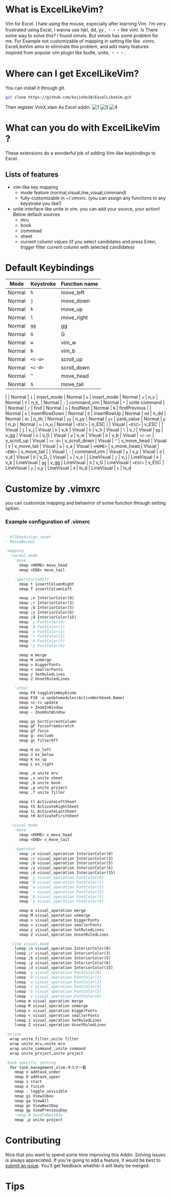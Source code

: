 # What is ExcelLikeVim?

Vim for Excel. I hate using the mouse, especially after learning Vim. I'm very frustrated using Excel, I wanna use hjkl, dd, yy ,  ・・・like vim!. Is There some way to solve this? I found vimxls. But vimxls has some problem for me. For Example not customizable of mapping in setting file like .vimrc. ExcelLikeVim aims to eliminate this problem, and add many features inspired from popular vim plugin like budle, unite, ・・・.

# Where can I get ExcelLikeVim?
You can install it through git.
```bash
git clone https://github.com/kojinho10/ExcelLikeVim.git
```
Then register VimX.xlam As Excel addin.
![1](./doc/img/install1.png)
![3](./doc/img/install3.png)
![4](./doc/img/install4.png)

# What can you do with ExcelLikeVim ?
These extensions do a wonderful job of adding Vim-like keybindings to Excel.

## Lists of features
* vim-like key mapping
  * mode feature (normal,visual,line_visual,command)
  * fully-customizable in ~/.vimxrc. (you can assign any functions to any keystroke you like!)
* unite interface like unite in vim. you can add your source, your action! Below default sources
  * mru
  * book
  * commnad
  * sheet
  * current column values (if you select candidates and press Enter, trigger filter current column with selected candidates)

# Default Keybindings
| Mode       | Keystroke | Function name                   |
| ---------- | :-------  | :------------------------------ |
| Normal     | `h`       | move_left
| Normal     | `j`         | move_down
| Normal     | `k`         | move_up
| Normal     | `l`         | move_right
| Normal     | `gg`        | gg
| Normal     | `G`         | G
| Normal     | `w`         | vim_w
| Normal     | `b`         | vim_b
| Normal     | `<c-u>`     | scroll_up
| Normal     | `<c-d>`     | scroll_down
| Normal     | `^`         | move_head
| Normal     | `$`         | move_tail
|
| Normal     | `i`         | insert_mode
| Normal     | `a`         | insert_mode
| Normal     | `v`         | n_v
| Normal     | `V`         | n_v_
| Normal     | `:`         | command_vim
| Normal     | `*`         | unite command
|
| Normal     | `/`         | find
| Normal     | `n`         | findNext
| Normal     | `N`         | findPrevious
|
| Normal     | `o`         | insertRowDown
| Normal     | `O`         | insertRowUp
| Normal     | `dd`        | n_dd
| Normal     | `dc`        | n_dc
| Normal     | `yy`        | n_yy
| Normal     | `yv`        | yank_value
| Normal     | `p`         | n_p
| Normal     | `u`         | n_u
| Normal     | `<ESC>`     | n_ESC
|
| Visual     | `<ESC>`     | v_ESC
|
| Visual     | `j`         | v_j
| Visual     | `k`         | v_k
| Visual     | `h`         | v_h
| Visual     | `l`         | v_l
| Visual     | `gg`        | v_gg
| Visual     | `G`         | v_G
| Visual     | `w`         | v_w
| Visual     | `b`         | v_b
| Visual     | `<c-u>`     | v_scroll_up
| Visual     | `<c-d>`     | v_scroll_down
| Visual     | `^`         | v_move_head
| Visual     | `$`         | v_move_tail
| Visual     | `a`         | v_a
| Visual     | `<HOME>`    | v_move_head
| Visual     | `<END>`     | v_move_tail
|
| Visual     | `:`         | command_vim
| Visual     | `y`         | v_y
| Visual     | `d`         | v_d
| Visual     | `D`         | v_D_
| Visual     | `x`         | v_x
|
| LineVisual | `j`         | v_j
| LineVisual | `k`         | v_k
| LineVisual | `gg`        | v_gg
| LineVisual | `G`         | v_G
| LineVisual | `<ESC>`     | v_ESC
| LineVisual | `y`         | v_y
| LineVisual | `d`         | lv_d
| LineVisual | `x`         | lv_d


# Customize by .vimxrc
you can customize mapping and behaviror of some function through setting option.
### Example configuration of .vimxrc
```vb

' AllKeyAssign_reset
' MouseNormal

'mapping
  'normal mode
    'move
      nmap <HOME> move_head
      nmap <END> move_tail

    'operator(edit)
      nmap t insertColumnRight
      nmap T insertColumnLeft

      nmap ;n InteriorColor(0)
      nmap ;r InteriorColor(3)
      nmap ;b InteriorColor(5)
      nmap ;y InteriorColor(6)
      nmap ;d InteriorColor(15)
      nmap 'y FontColor(0)
      nmap 'B FontColor(1)
      nmap 'w FontColor(2)
      nmap 'r FontColor(3)
      nmap 'b FontColor(5)
      nmap 'y FontColor(6)

      nmap m merge
      nmap M unmerge
      nmap > biggerFonts
      nmap < smallerFonts
      nmap z SetRuledLines
      nmap Z UnsetRuledLines

    'other
      nmap F9 toggleVimKeybinde
      nmap F10 -a updatemodules(ActiveWorkbook.Name)
      nmap <c-r> update
      nmap + ZoomInWindow
      nmap - ZoomOutWindow

      nmap gs SortCurrentColumn
      nmap gF focusFromScratch
      nmap gf focus
      nmap g- exclude
      nmap gc filterOff

      nmap H ex_left
      nmap J ex_below
      nmap K ex_up
      nmap L ex_right

      nmap ,m unite mru
      nmap ,s unite sheet
      nmap ,b unite book
      nmap ,p unite project
      nmap ,f unite filter

      nmap tl ActivateLeftSheet
      nmap th ActivateRightSheet
      nmap tL ActivateLastSheet
      nmap tH ActivateFirstSheet

  'visual mode
    'move
      vmap <HOME> v_move_head
      vmap <END> v_move_tail

    'operator
      vmap ;n visual_operation InteriorColor(0)
      vmap ;r visual_operation InteriorColor(3)
      vmap ;b visual_operation InteriorColor(5)
      vmap ;y visual_operation InteriorColor(6)
      vmap ;d visual_operation InteriorColor(15)
      vmap 'y visual_operation FontColor(0)
      vmap 'B visual_operation FontColor(1)
      vmap 'w visual_operation FontColor(2)
      vmap 'r visual_operation FontColor(3)
      vmap 'b visual_operation FontColor(5)
      vmap 'y visual_operation FontColor(6)

      vmap m visual_operation merge
      vmap M visual_operation unmerge
      vmap > visual_operation biggerFonts
      vmap < visual_operation smallerFonts
      vmap z visual_operation SetRuledLines
      vmap Z visual_operation UnsetRuledLines

  'line_visual mode
    lvmap ;n visual_operation InteriorColor(0)
    lvmap ;r visual_operation InteriorColor(3)
    lvmap ;b visual_operation InteriorColor(5)
    lvmap ;y visual_operation InteriorColor(6)
    lvmap ;d visual_operation InteriorColor(15)
    lvmap 'y visual_operation FontColor(0)
    lvmap 'B visual_operation FontColor(1)
    lvmap 'w visual_operation FontColor(2)
    lvmap 'r visual_operation FontColor(3)
    lvmap 'b visual_operation FontColor(5)
    lvmap 'y visual_operation FontColor(6)
    lvmap m visual_operation merge
    lvmap M visual_operation unmerge
    lvmap > visual_operation biggerFonts
    lvmap < visual_operation smallerFonts
    lvmap z visual_operation SetRuledLines
    lvmap Z visual_operation UnsetRuledLines

'ailias
  wrap unite_filter,unite filter
  wrap unite_mru,unite mru
  wrap unite_command_,unite command
  wrap unite_project,unite project

'book specific setting
  for task_management.xlsm:タスク一覧
    nmap o addtask_under
    nmap O addtask_upper
    nmap s start
    nmap e finish
    nmap . toggle_unvisible
    nmap gi ViewInbox
    nmap ga ViewAll
    nmap gn ViewNextDay
    nmap gp ViewPreviousDay
    'nmap N SendToNextDay
    nmap ,p unite project

```

# Contributing
Nice that you want to spend some time improving this Addin.
Solving issues is always appreciated. If you're going to add a feature,
it would be best to [submit an issue](https://github.com/kojinho10/ExcelLikeVim/issues).
You'll get feedback whether it will likely be merged.

# Tips
